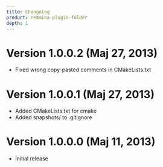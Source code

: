 ```yaml
---
title: Changelog
product: remmina-plugin-folder
depth: 1
---
```


# Version 1.0.0.2 (Maj 27, 2013)
* Fixed wrong copy-pasted comments in CMakeLists.txt

# Version 1.0.0.1 (Maj 27, 2013)
* Added CMakeLists.txt for cmake
* Added snapshots/ to .gitignore

# Version 1.0.0.0 (Maj 11, 2013)
* Initial release
